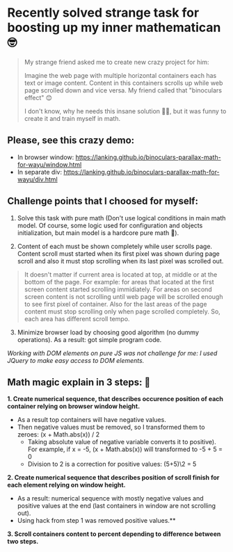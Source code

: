 # Recently solved strange task for boosting up my inner mathematican 🤓

> My strange friend asked me to create new crazy project for him:
> 
> Imagine the web page with multiple horizontal containers each has text or image content. Content in this containers scrolls up while web page scrolled down and vice versa. My friend called that "binoculars effect" 😊
> 
> I don't know, why he needs this insane solution 🤷‍♂️, but it was funny to create it and train myself in math.

## Please, see this crazy demo: 
- In browser window: https://lanking.github.io/binoculars-parallax-math-for-wayu/window.html
- In separate div: https://lanking.github.io/binoculars-parallax-math-for-wayu/div.html

## Challenge points that I choosed for myself:
1. Solve this task with pure math (Don't use logical conditions in main math model. Of course, some logic used for configuration and objects initialization, but main model is a hardcore pure math 🤘).

2. Content of each must be shown completely while user scrolls page. Content scroll must started when its first pixel was shown during page scroll and also it must stop scrolling when its last pixel was scrolled out. 
  > It doesn't matter if current area is located at top, at middle or at the bottom of the page. For example: for areas that located at the first screen content started scrolling immidiately. For areas on second screen content is not scrolling until web page will be scrolled enough to see first pixel of container. Also for the last areas of the page content must stop scrolling only when page scrolled completely. So, each area has different scroll tempo.

3. Minimize browser load by choosing good algorithm (no dummy operations). As a result: got simple program code.

*Working with DOM elements on pure JS was not challenge for me: I used JQuery to make easy access to DOM elements.*


## Math magic explain in 3 steps: 💫

**1. Create numerical sequence, that describes occurence position of each container relying on browser window height.** 
- As a result top containers will have negative values.
- Then negative values must be removed, so I transformed them to zeroes: (x + Math.abs(x)) / 2
  - Taking absolute value of negative variable converts it to positive). For example, if x = -5, (x + Math.abs(x)) will transformed to -5 + 5 = 0
  - Division to 2 is a correction for positive values: (5+5)\2 = 5

**2. Create numerical sequence that describes position of scroll finish for each element relying on window height.**
- As a result: numerical sequence with mostly negative values and positive values at the end (last containers in window are not scrolling out). 
- Using hack from step 1 was removed positive values.**

**3. Scroll containers content to percent depending to difference between two steps.**
